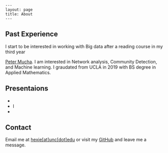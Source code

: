 
```
---
layout: page
title: About
---
```
## Past Experience

I start to be interested in working with Big data after a reading course in my third year


[Peter Mucha](http://mucha.web.unc.edu/). I am interested in Network analysis, Community Detection, and Machine learning. I graudated from UCLA in 2019 with BS degree in Applied Mathematics.


## Presentaions

* 
* I
* 

## Contact
Email me at [hexie[at]unc[dot]edu](hexie@unc.edu) or visit my [GitHub](https://github.com/hexie1995) and leave me a message.
